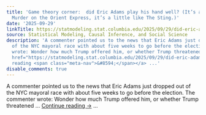 ```yaml
---
title: 'Game theory corner:  did Eric Adams play his hand well? (It’s a little like
  Murder on the Orient Express, it’s a little like The Sting.)'
date: '2025-09-29'
linkTitle: https://statmodeling.stat.columbia.edu/2025/09/29/did-eric-adams-play-his-hand-well-its-a-little-like-murder-on-the-orient-express-its-a-little-like-the-sting/
source: Statistical Modeling, Causal Inference, and Social Science
description: 'A commenter pointed us to the news that Eric Adams just dropped out
  of the NYC mayoral race with about five weeks to go before the election. The commenter
  wrote: Wonder how much Trump offered him, or whether Trump threatened &#8230; <a
  href="https://statmodeling.stat.columbia.edu/2025/09/29/did-eric-adams-play-his-hand-well-its-a-little-like-murder-on-the-orient-express-its-a-little-like-the-sting/">Continue
  reading <span class="meta-nav">&#8594;</span></a> ...'
disable_comments: true
---
```

A commenter pointed us to the news that Eric Adams just dropped out of the NYC mayoral race with about five weeks to go before the election. The commenter wrote: Wonder how much Trump offered him, or whether Trump threatened &#8230; <a href="https://statmodeling.stat.columbia.edu/2025/09/29/did-eric-adams-play-his-hand-well-its-a-little-like-murder-on-the-orient-express-its-a-little-like-the-sting/">Continue reading <span class="meta-nav">&#8594;</span></a> ...